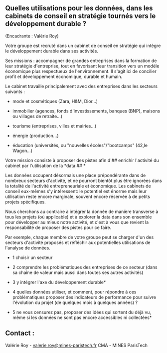 ## Quelles utilisations pour les données, dans les cabinets de conseil en stratégie tournés vers le développement durable ?

(Encadrante : Valérie Roy)

Votre groupe est recruté dans un cabinet de conseil en stratégie qui
intègre le développement durable dans ses activités.

Ses missions : accompagner de grandes entreprises dans la formation de
leur stratégie d\'entreprise, tout en favorisant leur transition vers un
modèle économique plus respectueux de l\'environnement. Il s\'agit ici
de concilier profit et développement économique, durable et humain.

Le cabinet travaille principalement avec des entreprises dans les
secteurs suivants :

-   mode et cosmétiques (Zara, H&M, Dior...)

-   immobilier (agences, fonds d\'investissements, banques (BNP), maisons ou villages de retraite...)

-   tourisme (entreprises, villes et mairies...)

-   énergie (production...)

-   éducation (universités, ou \"nouvelles écoles\"/\"bootcamps\" (42,le Wagon...)

Votre mission consiste à proposer des pistes afin d'## enrichir
l\'activité du cabinet par l\'utilisation de la *data:## *

Les données occupent désormais une place prépondérante dans de nombreux
secteurs d\'activité, et ne pourront bientôt plus être ignorées dans la
totalité de l\'activité entrepreneuriale et économique. Les cabinets de
conseil eux-mêmes s\'y intéressent: le potentiel est énorme mais leur
utilisation reste encore marginale, souvent encore réservée à de petits
projets spécifiques.

Nous cherchons au contraire à intégrer la donnée de manière transverse à
tous les projets (où applicable) et à explorer la data dans son ensemble
pour développer au mieux notre activité, et c\'est à vous que revient la
responsabilité de proposer des pistes pour ce faire.

Par exemple, chaque membre de votre groupe peut se charger d\'un des
secteurs d\'activité proposés et réfléchir aux potentielles utilisations
de l\'analyse de données.

 - 1  choisir un secteur

 - 2 comprendre les problématiques des entreprises de ce secteur (dans sa chaîne de valeur mais aussi dans toutes ses autres activités)

 - 3 y intégrer l\'axe du développement durable*

 - 4 quelles données utiliser, et comment, pour répondre à ces problématiques proposer des indicateurs de performance pour suivre l\'évolution du projet (de quelques mois à quelques années) ?

 - 5 ne vous censurez pas, proposer des idées qui sortent du déjà vu, même si les données ne sont pas encore accessibles ni collectées*

## Contact :

Valérie Roy -
[valerie.roy\@mines-paristech.fr](mailto:valerie.roy@mines-paristech.fr)
CMA - MINES ParisTech
